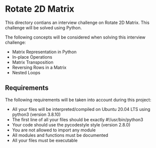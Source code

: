 # Rotate 2D Matrix
This directory contians an interview challenge on Rotate 2D Matrix.
This challenge will be solved using Python.

The following concepts will be considered when solving this interview challenge:
- Matrix Representation in Python
- In-place Operations
- Matrix Transposition
- Reversing Rows in a Matrix
- Nested Loops

## Requirements
The following requirements will be taken into account during this project:

- All your files will be interpreted/compiled on Ubuntu 20.04 LTS using python3 (version 3.8.10)
- The first line of all your files should be exactly #!/usr/bin/python3
- Your code should use the pycodestyle style (version 2.8.0)
- You are not allowed to import any module
- All modules and functions must be documented
- All your files must be executable
